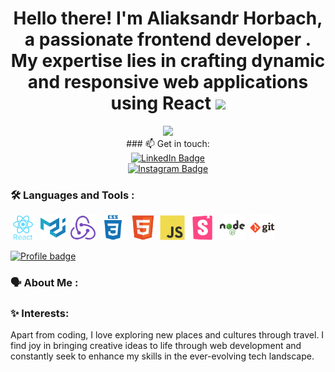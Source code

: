<div id="header" align="center">
<h1>
Hello there!  I'm Aliaksandr Horbach, a passionate frontend developer . My expertise lies in crafting dynamic and responsive web applications using React
<img src="https://media.giphy.com/media/hvRJCLFzcasrR4ia7z/giphy.gif" width="30px"/>
</h1>
<img src="https://media.giphy.com/media/bGgsc5mWoryfgKBx1u/giphy.gif" width="100"/>
<div>### 📫 Get in touch:  </div>
<div id="badges">
<a href="https://www.linkedin.com/in/aliakhorbach">
    <img src="https://img.shields.io/badge/LinkedIn-blue?style=for-the-badge&logo=linkedin&logoColor=white" alt="LinkedIn Badge"/>
</a>
<br>
<a href="https://www.instagram.com/fuuuuunculture">
    <img src="https://img.shields.io/badge/Instagram-blue?style=for-the-badge&logo=linkedin&logoColor=white" alt="Instagram Badge"/>
</a>
</div>
</div>

### :hammer_and_wrench: Languages and Tools :
<div>
  <img src="https://github.com/devicons/devicon/blob/master/icons/react/react-original-wordmark.svg" title="React" alt="React" width="40" height="40"/>&nbsp;
  <img src="https://github.com/devicons/devicon/blob/master/icons/materialui/materialui-original.svg" title="Material UI" alt="Material UI" width="40" height="40"/>&nbsp;
  <img src="https://github.com/devicons/devicon/blob/master/icons/redux/redux-original.svg" title="Redux" alt="Redux " width="40" height="40"/>&nbsp;
  <img src="https://github.com/devicons/devicon/blob/master/icons/css3/css3-plain-wordmark.svg"  title="CSS3" alt="CSS" width="40" height="40"/>&nbsp;
  <img src="https://github.com/devicons/devicon/blob/master/icons/html5/html5-original.svg" title="HTML5" alt="HTML" width="40" height="40"/>&nbsp;
  <img src="https://github.com/devicons/devicon/blob/master/icons/javascript/javascript-original.svg" title="JavaScript" alt="JavaScript" width="40" height="40"/>&nbsp;
  <img src="https://github.com/devicons/devicon/blob/master/icons/storybook/storybook-original.svg" title="Storybook" alt="Storybook" width="40" height="40"/>&nbsp;
  <img src="https://github.com/devicons/devicon/blob/master/icons/nodejs/nodejs-original-wordmark.svg" title="NodeJS" alt="NodeJS" width="40" height="40"/>&nbsp;
  <img src="https://github.com/devicons/devicon/blob/master/icons/git/git-original-wordmark.svg" title="Git" **alt="Git" width="40" height="40"/>
</div>

[![Profile badge](https://www.codewars.com/users/AlexHorbach/badges/large)](https://www.codewars.com/users/AlexHorbach)

### :speaking_head: About Me :


### ✨ Interests:
Apart from coding, I love exploring new places and cultures through travel. I find joy in bringing creative ideas to life through web development and constantly seek to enhance my skills in the ever-evolving tech landscape.



